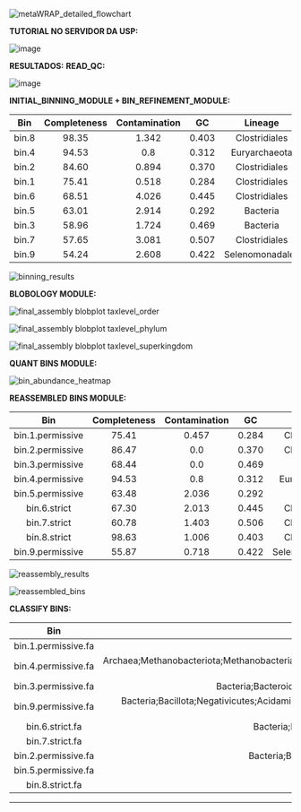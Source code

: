 ![metaWRAP_detailed_flowchart](https://github.com/user-attachments/assets/a8024ec6-5812-452c-ae4a-32dc8601eb74)

**TUTORIAL NO SERVIDOR DA USP:**

![image](https://github.com/user-attachments/assets/de472407-a5a0-4509-be91-8fca281b1698)

**RESULTADOS:**
**READ_QC:**

![image](https://github.com/user-attachments/assets/2893430f-4c43-45ac-b6e7-18633f59c4ad)


**INITIAL_BINNING_MODULE + BIN_REFINEMENT_MODULE:**

|   Bin   | Completeness | Contamination |   GC   |     Lineage     |   N50   |   Size   | Binner |
|:-------:|:------------:|:-------------:|:------:|:---------------:|:-------:|:--------:|:------:|
|  bin.8  |    98.35     |     1.342     |  0.403 |  Clostridiales  |  13877  |  2235599 | binsBC |
|  bin.4  |    94.53     |      0.8      |  0.312 |  Euryarchaeota  |   4869  |  1502179 | binsC  |
|  bin.2  |    84.60     |     0.894     |  0.370 |  Clostridiales  |   6036  |  2006766 | binsA  |
|  bin.1  |    75.41     |     0.518     |  0.284 |  Clostridiales  |  15776  |  1273408 | binsA  |
|  bin.6  |    68.51     |     4.026     |  0.445 |  Clostridiales  |   1969  |  1140807 | binsBC |
|  bin.5  |    63.01     |     2.914     |  0.292 |     Bacteria    |   2050  |  1431637 | binsC  |
|  bin.3  |    58.96     |     1.724     |  0.469 |     Bacteria    |   5510  |  3245101 | binsA  |
|  bin.7  |    57.65     |     3.081     |  0.507 |  Clostridiales  |   2088  |  1357774 | binsC  |
|  bin.9  |    54.24     |     2.608     |  0.422 | Selenomonadales |   1736  |  1073787 | binsC  |

![binning_results](https://github.com/user-attachments/assets/9d18af32-b7dc-4a28-aafe-52b23d7d3ada)

**BLOBOLOGY MODULE:**

![final_assembly blobplot taxlevel_order](https://github.com/user-attachments/assets/c446f0ce-9824-40fd-ab95-dd5600f15961)

![final_assembly blobplot taxlevel_phylum](https://github.com/user-attachments/assets/d2164c24-3f9f-4312-a19c-19e4e272adf1)

![final_assembly blobplot taxlevel_superkingdom](https://github.com/user-attachments/assets/23007ff8-8701-4325-b292-1b594f5eebdf)

**QUANT BINS MODULE:**

![bin_abundance_heatmap](https://github.com/user-attachments/assets/abb7b724-0f6c-407c-a170-e3f96402cd54)


**REASSEMBLED BINS MODULE:**

|        Bin         | Completeness | Contamination |   GC   |      Lineage      |   N50   |   Size   |
|:------------------:|:------------:|:-------------:|:------:|:-----------------:|:-------:|:--------:|
| bin.1.permissive   |    75.41     |     0.457     |  0.284 |  Clostridiales    |  24034  |  1273932 |
| bin.2.permissive   |    86.47     |      0.0      |  0.370 |  Clostridiales    |  7826   |  2016910 |
| bin.3.permissive   |    68.44     |      0.0      |  0.469 |     Bacteria      |  10551  |  3340962 |
| bin.4.permissive   |    94.53     |      0.8      |  0.312 |  Euryarchaeota    |  11117  |  1526934 |
| bin.5.permissive   |    63.48     |     2.036     |  0.292 |     Bacteria      |  3259   |  1472632 |
| bin.6.strict       |    67.30     |     2.013     |  0.445 |  Clostridiales    |  2698   |  1165100 |
| bin.7.strict       |    60.78     |     1.403     |  0.506 |  Clostridiales    |  2906   |  1399475 |
| bin.8.strict       |    98.63     |     1.006     |  0.403 |  Clostridiales    |  48651  |  2263275 |
| bin.9.permissive   |    55.87     |     0.718     |  0.422 | Selenomonadales   |  2338   |  1121331 |

![reassembly_results](https://github.com/user-attachments/assets/7739b1f0-6b83-48a9-83f3-82e162df406b)

![reassembled_bins](https://github.com/user-attachments/assets/4167e58f-48ea-450f-ae5b-d280501fa685)

**CLASSIFY BINS:**

|          Bin          |                                       Taxonomy                                       |
|:---------------------:|:-----------------------------------------------------------------------------------:|
| bin.1.permissive.fa   |                Bacteria;Bacillota;Clostridia                                        |
| bin.4.permissive.fa   | Archaea;Methanobacteriota;Methanobacteria;Methanobacteriales;Methanobacteriaceae;Methanobrevibacter;Methanobrevibacter smithii |
| bin.3.permissive.fa   | Bacteria;Bacteroidota;Bacteroidia;Bacteroidales;Bacteroidaceae;Bacteroides          |
| bin.9.permissive.fa   | Bacteria;Bacillota;Negativicutes;Acidaminococcales;Acidaminococcaceae;Phascolarctobacterium;Phascolarctobacterium faecium |
| bin.6.strict.fa       | Bacteria;Bacillota;Clostridia;Eubacteriales;Oscillospiraceae                       |
| bin.7.strict.fa       | Bacteria                                                                           |
| bin.2.permissive.fa   | Bacteria;Bacillota;Clostridia;Lachnospirales;Lachnospiraceae                       |
| bin.5.permissive.fa   | Bacteria;Bacillota                                                                 |
| bin.8.strict.fa       | Bacteria;Bacillota;Clostridia                                                     |

---------------------------------------------------------------------------------------------------------------------------------------------------------------------------------------------------------------------------------------------------------------------------------------------------------------------------------------------------------------------------------------------------------------------------------------------------------------------------------------------------------------------------------------------------------------------------------------------------------------------------------------------------------------
